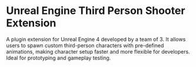 # Unreal Engine Third Person Shooter Extension

A plugin extension for Unreal Engine 4 developed by a team of 3. It allows users to spawn custom third-person characters with pre-defined animations, making character setup faster and more flexible for developers. Ideal for prototyping and gameplay testing.
